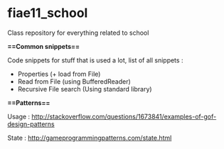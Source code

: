 fiae11_school
=============

Class repository for everything related to school

**==Common snippets==**

Code snippets for stuff that is used a lot, list of all snippets :

- Properties (+ load from File)
- Read from File (using BufferedReader)
- Recursive File search (Using standard library)

**==Patterns==**

Usage : http://stackoverflow.com/questions/1673841/examples-of-gof-design-patterns

State : http://gameprogrammingpatterns.com/state.html
